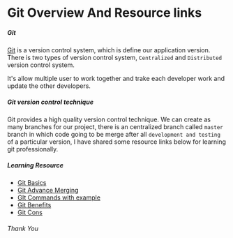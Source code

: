 # Git Overview And Resource links

##### Git
[Git](https://git-scm.com/book/en/v2/Getting-Started-Git-Basics) is a version control system, which is define our application version. There is two types of version control system, `Centralized` and `Distributed` version control system.

It's allow multiple user to work together and trake each developer work and update the other developers.

##### Git version control technique

Git provides a high quality version control technique. We can create as many branches for our project, there is an centralized branch called `master` branch in which code going to be merge after all `development and testing` of a particular version, I have shared some resource links below for learning git professionally.

##### Learning Resource
- [Git Basics](https://guides.github.com/introduction/git-handbook/)
- [Git Advance Merging](https://git-scm.com/book/en/v2/Git-Tools-Advanced-Merging)
- [GIt Commands with example](https://www.toptal.com/git/the-advanced-git-guide)
- [Git Benefits](https://www.quickscrum.com/Article/ArticleDetails/5181/1/What-is-Git-What-benefits-does-Git-offer)
- [Git Cons](https://stevebennett.me/2012/02/24/10-things-i-hate-about-git/)

###### Thank You





